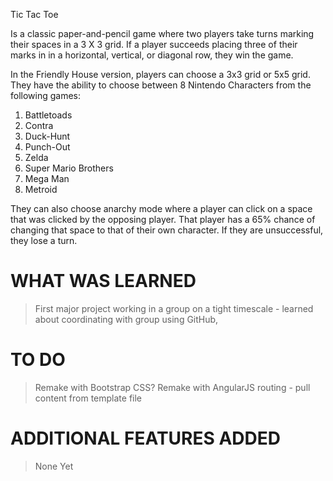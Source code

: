 Tic Tac Toe

Is a classic paper-and-pencil game where two players take turns marking their spaces in a 3 X 3 grid.  If a player
succeeds placing three of their marks in in a horizontal, vertical, or diagonal row, they win the game.

In the Friendly House version, players can choose a 3x3 grid or 5x5 grid.  They have the ability to choose between 8
 Nintendo Characters from the following games:
1) Battletoads
2) Contra
3) Duck-Hunt
4) Punch-Out
5) Zelda
6) Super Mario Brothers
7) Mega Man
8) Metroid

They can also choose anarchy mode where a player can click on a space that was clicked by the opposing player.  That
player has a 65% chance of changing that space to that of their own character.  If they are unsuccessful, they lose a
turn.

# WHAT WAS LEARNED
>   First major project working in a group on a tight timescale - learned about coordinating with group using GitHub,
>

# TO DO
> Remake with Bootstrap CSS?
> Remake with AngularJS routing - pull content from template file

# ADDITIONAL FEATURES ADDED
> None Yet